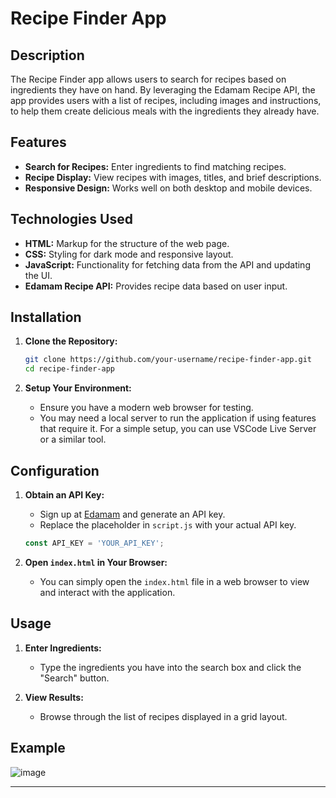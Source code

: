 # Recipe Finder App

## Description

The Recipe Finder app allows users to search for recipes based on ingredients they have on hand. By leveraging the Edamam Recipe API, the app provides users with a list of recipes, including images and instructions, to help them create delicious meals with the ingredients they already have.

## Features

- **Search for Recipes:** Enter ingredients to find matching recipes.
- **Recipe Display:** View recipes with images, titles, and brief descriptions.
- **Responsive Design:** Works well on both desktop and mobile devices.

## Technologies Used

- **HTML:** Markup for the structure of the web page.
- **CSS:** Styling for dark mode and responsive layout.
- **JavaScript:** Functionality for fetching data from the API and updating the UI.
- **Edamam Recipe API:** Provides recipe data based on user input.

## Installation

1. **Clone the Repository:**
   ```bash
   git clone https://github.com/your-username/recipe-finder-app.git
   cd recipe-finder-app
   ```

2. **Setup Your Environment:**
   - Ensure you have a modern web browser for testing.
   - You may need a local server to run the application if using features that require it. For a simple setup, you can use VSCode Live Server or a similar tool.

## Configuration

1. **Obtain an API Key:**
   - Sign up at [Edamam](https://developer.edamam.com/) and generate an API key.
   - Replace the placeholder in `script.js` with your actual API key.

   ```javascript
   const API_KEY = 'YOUR_API_KEY';
   ```

2. **Open `index.html` in Your Browser:**
   - You can simply open the `index.html` file in a web browser to view and interact with the application.

## Usage

1. **Enter Ingredients:**
   - Type the ingredients you have into the search box and click the "Search" button.

2. **View Results:**
   - Browse through the list of recipes displayed in a grid layout.

## Example

![image](https://github.com/user-attachments/assets/bc64c5f3-2eb2-4e64-a46a-52b519fca4bb)

---
